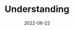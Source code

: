 ---
# ===== Title, summary, and position in the left sidebar =====
linktitle:  # Title shown in the left sidebar menu
summary:  # Summary of this post
weight: 2000
# ============================================================

# ========== Basic metadata ==========
title: Understanding
date: 2022-06-22
draft: false
type: book # page type
authors:
  - admin
tags:
  - SI
  - Understanding
categories:
  - Lecture
toc: true # Show table of contents
# ====================================

# ========== Advanced metadata =========
profile: false  # Show author profile?
reading_time: true # Show estimated reading time?
share: true  # Show social sharing links?
featured: true
comments: true  # Show comments?
disable_comment: false
commentable: true  # Allow visitors to comment? Supported by the Page, Post, and Book content types.
editable: false  # Allow visitors to edit the page? Supported by the Page, Post, and Book content types.

# Optional header image (relative to `assets/media/` folder).
header:
  caption: 
  image:  
---